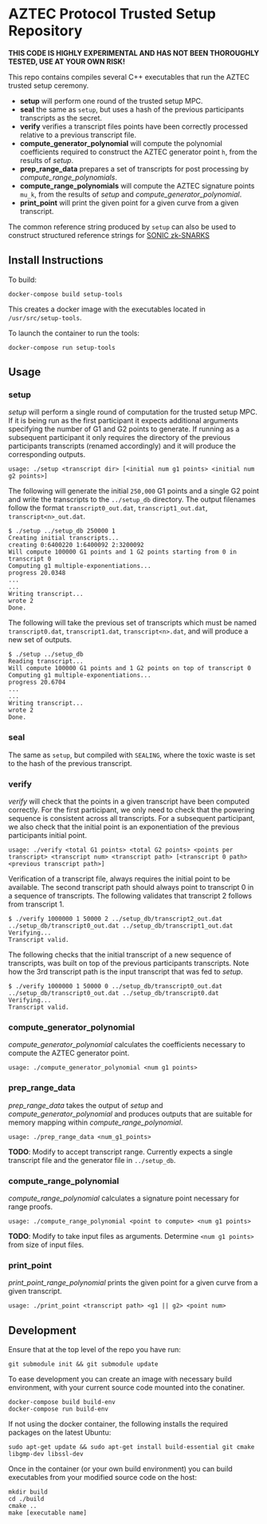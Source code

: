 # AZTEC Protocol Trusted Setup Repository

**THIS CODE IS HIGHLY EXPERIMENTAL AND HAS NOT BEEN THOROUGHLY TESTED, USE AT YOUR OWN RISK!**

This repo contains compiles several C++ executables that run the AZTEC trusted setup ceremony.

- **setup** will perform one round of the trusted setup MPC.
- **seal** the same as `setup`, but uses a hash of the previous participants transcripts as the secret.
- **verify** verifies a transcript files points have been correctly processed relative to a previous transcript file.
- **compute_generator_polynomial** will compute the polynomial coefficients required to construct the AZTEC generator point `h`, from the results of _setup_.
- **prep_range_data** prepares a set of transcripts for post processing by _compute_range_polynomials_.
- **compute_range_polynomials** will compute the AZTEC signature points `mu_k`, from the results of _setup_ and _compute_generator_polynomial_.
- **print_point** will print the given point for a given curve from a given transcript.

The common reference string produced by `setup` can also be used to construct structured reference strings for [SONIC zk-SNARKS](https://eprint.iacr.org/2019/099.pdf)

## Install Instructions

To build:

`docker-compose build setup-tools`

This creates a docker image with the executables located in `/usr/src/setup-tools`.

To launch the container to run the tools:

```
docker-compose run setup-tools
```

## Usage

### setup

_setup_ will perform a single round of computation for the trusted setup MPC. If it is being run as the first participant it expects additional arguments specifying the number of G1 and G2 points to generate.
If running as a subsequent participant it only requires the directory of the previous participants transcripts (renamed accordingly) and it will produce the corresponding outputs.

```
usage: ./setup <transcript dir> [<initial num g1 points> <initial num g2 points>]
```

The following will generate the initial `250,000` G1 points and a single G2 point and write the transcripts to the `../setup_db` directory. The output filenames follow the format `transcript0_out.dat`, `transcript1_out.dat`, `transcript<n>_out.dat`.

```
$ ./setup ../setup_db 250000 1
Creating initial transcripts...
creating 0:6400220 1:6400092 2:3200092
Will compute 100000 G1 points and 1 G2 points starting from 0 in transcript 0
Computing g1 multiple-exponentiations...
progress 20.0348
...
...
Writing transcript...
wrote 2
Done.
```

The following will take the previous set of transcripts which must be named `transcript0.dat`, `transcript1.dat`, `transcript<n>.dat`, and will produce a new set of outputs.

```
$ ./setup ../setup_db
Reading transcript...
Will compute 100000 G1 points and 1 G2 points on top of transcript 0
Computing g1 multiple-exponentiations...
progress 20.6704
...
...
Writing transcript...
wrote 2
Done.
```

### seal

The same as `setup`, but compiled with `SEALING`, where the toxic waste is set to the hash of the previous transcript.

### verify

_verify_ will check that the points in a given transcript have been computed correctly. For the first participant, we only need to check that the powering sequence is consistent across all transcripts.
For a subsequent participant, we also check that the initial point is an exponentiation of the previous participants initial point.

```
usage: ./verify <total G1 points> <total G2 points> <points per transcript> <transcript num> <transcript path> [<transcript 0 path> <previous transcript path>]
```

Verification of a transcript file, always requires the initial point to be available. The second transcript path should always point to transcript 0 in a sequence of transcripts. The following validates that transcript 2 follows from transcript 1.

```
$ ./verify 1000000 1 50000 2 ../setup_db/transcript2_out.dat ../setup_db/transcript0_out.dat ../setup_db/transcript1_out.dat
Verifying...
Transcript valid.
```

The following checks that the initial transcript of a new sequence of transcripts, was built on top of the previous participants transcripts. Note how the 3rd transcript path is the input transcript that was fed to _setup_.

```
$ ./verify 1000000 1 50000 0 ../setup_db/transcript0_out.dat ../setup_db/transcript0_out.dat ../setup_db/transcript0.dat
Verifying...
Transcript valid.
```

### compute_generator_polynomial

_compute_generator_polynomial_ calculates the coefficients necessary to compute the AZTEC generator point.

```
usage: ./compute_generator_polynomial <num g1 points>
```

### prep_range_data

_prep_range_data_ takes the output of _setup_ and _compute_generator_polynomial_ and produces outputs that are suitable for memory mapping within _compute_range_polynomial_.

```
usage: ./prep_range_data <num_g1_points>
```

**TODO**: Modify to accept transcript range. Currently expects a single transcript file and the generator file in `../setup_db`.

### compute_range_polynomial

_compute_range_polynomial_ calculates a signature point necessary for range proofs.

```
usage: ./compute_range_polynomial <point to compute> <num g1 points>
```

**TODO**: Modify to take input files as arguments. Determine `<num g1 points>` from size of input files.

### print_point

_print_point_range_polynomial_ prints the given point for a given curve from a given transcript.

```
usage: ./print_point <transcript path> <g1 || g2> <point num>
```

## Development

Ensure that at the top level of the repo you have run:

```
git submodule init && git submodule update
```

To ease development you can create an image with necessary build environment, with your current source code mounted into the conatiner.

```
docker-compose build build-env
docker-compose run build-env
```

If not using the docker container, the following installs the required packages on the latest Ubuntu:

```
sudo apt-get update && sudo apt-get install build-essential git cmake libgmp-dev libssl-dev
```

Once in the container (or your own build environment) you can build executables from your modified source code on the host:

```
mkdir build
cd ./build
cmake ..
make [executable name]
```
